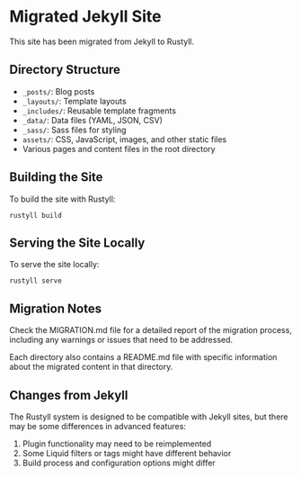 # Migrated Jekyll Site

This site has been migrated from Jekyll to Rustyll.

## Directory Structure

- `_posts/`: Blog posts
- `_layouts/`: Template layouts
- `_includes/`: Reusable template fragments
- `_data/`: Data files (YAML, JSON, CSV)
- `_sass/`: Sass files for styling
- `assets/`: CSS, JavaScript, images, and other static files
- Various pages and content files in the root directory

## Building the Site

To build the site with Rustyll:

```
rustyll build
```

## Serving the Site Locally

To serve the site locally:

```
rustyll serve
```

## Migration Notes

Check the MIGRATION.md file for a detailed report of the migration process,
including any warnings or issues that need to be addressed.

Each directory also contains a README.md file with specific information about
the migrated content in that directory.

## Changes from Jekyll

The Rustyll system is designed to be compatible with Jekyll sites, but there
may be some differences in advanced features:

1. Plugin functionality may need to be reimplemented
2. Some Liquid filters or tags might have different behavior
3. Build process and configuration options might differ
